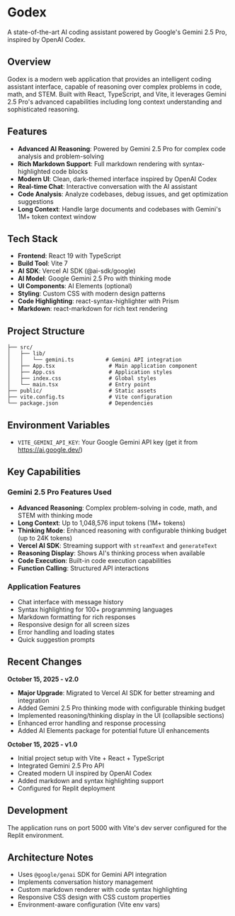 # Godex

A state-of-the-art AI coding assistant powered by Google's Gemini 2.5 Pro, inspired by OpenAI Codex.

## Overview

Godex is a modern web application that provides an intelligent coding assistant interface, capable of reasoning over complex problems in code, math, and STEM. Built with React, TypeScript, and Vite, it leverages Gemini 2.5 Pro's advanced capabilities including long context understanding and sophisticated reasoning.

## Features

- **Advanced AI Reasoning**: Powered by Gemini 2.5 Pro for complex code analysis and problem-solving
- **Rich Markdown Support**: Full markdown rendering with syntax-highlighted code blocks
- **Modern UI**: Clean, dark-themed interface inspired by OpenAI Codex
- **Real-time Chat**: Interactive conversation with the AI assistant
- **Code Analysis**: Analyze codebases, debug issues, and get optimization suggestions
- **Long Context**: Handle large documents and codebases with Gemini's 1M+ token context window

## Tech Stack

- **Frontend**: React 19 with TypeScript
- **Build Tool**: Vite 7
- **AI SDK**: Vercel AI SDK (@ai-sdk/google)
- **AI Model**: Google Gemini 2.5 Pro with thinking mode
- **UI Components**: AI Elements (optional)
- **Styling**: Custom CSS with modern design patterns
- **Code Highlighting**: react-syntax-highlighter with Prism
- **Markdown**: react-markdown for rich text rendering

## Project Structure

```
├── src/
│   ├── lib/
│   │   └── gemini.ts          # Gemini API integration
│   ├── App.tsx                 # Main application component
│   ├── App.css                 # Application styles
│   ├── index.css               # Global styles
│   └── main.tsx                # Entry point
├── public/                     # Static assets
├── vite.config.ts              # Vite configuration
└── package.json                # Dependencies
```

## Environment Variables

- `VITE_GEMINI_API_KEY`: Your Google Gemini API key (get it from https://ai.google.dev/)

## Key Capabilities

### Gemini 2.5 Pro Features Used
- **Advanced Reasoning**: Complex problem-solving in code, math, and STEM with thinking mode
- **Long Context**: Up to 1,048,576 input tokens (1M+ tokens)
- **Thinking Mode**: Enhanced reasoning with configurable thinking budget (up to 24K tokens)
- **Vercel AI SDK**: Streaming support with `streamText` and `generateText`
- **Reasoning Display**: Shows AI's thinking process when available
- **Code Execution**: Built-in code execution capabilities
- **Function Calling**: Structured API interactions

### Application Features
- Chat interface with message history
- Syntax highlighting for 100+ programming languages
- Markdown formatting for rich responses
- Responsive design for all screen sizes
- Error handling and loading states
- Quick suggestion prompts

## Recent Changes

**October 15, 2025 - v2.0**
- **Major Upgrade**: Migrated to Vercel AI SDK for better streaming and integration
- Added Gemini 2.5 Pro thinking mode with configurable thinking budget
- Implemented reasoning/thinking display in the UI (collapsible sections)
- Enhanced error handling and response processing
- Added AI Elements package for potential future UI enhancements

**October 15, 2025 - v1.0**
- Initial project setup with Vite + React + TypeScript
- Integrated Gemini 2.5 Pro API
- Created modern UI inspired by OpenAI Codex
- Added markdown and syntax highlighting support
- Configured for Replit deployment

## Development

The application runs on port 5000 with Vite's dev server configured for the Replit environment.

## Architecture Notes

- Uses `@google/genai` SDK for Gemini API integration
- Implements conversation history management
- Custom markdown renderer with code syntax highlighting
- Responsive CSS design with CSS custom properties
- Environment-aware configuration (Vite env vars)
